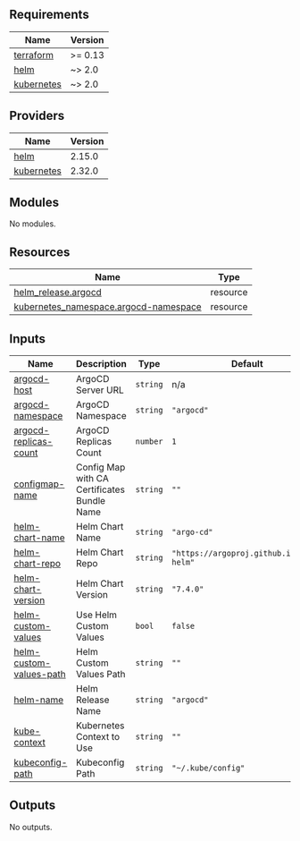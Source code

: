 <!-- BEGIN_TF_DOCS -->
## Requirements

| Name | Version |
|------|---------|
| <a name="requirement_terraform"></a> [terraform](#requirement\_terraform) | >= 0.13 |
| <a name="requirement_helm"></a> [helm](#requirement\_helm) | ~> 2.0 |
| <a name="requirement_kubernetes"></a> [kubernetes](#requirement\_kubernetes) | ~> 2.0 |

## Providers

| Name | Version |
|------|---------|
| <a name="provider_helm"></a> [helm](#provider\_helm) | 2.15.0 |
| <a name="provider_kubernetes"></a> [kubernetes](#provider\_kubernetes) | 2.32.0 |

## Modules

No modules.

## Resources

| Name | Type |
|------|------|
| [helm_release.argocd](https://registry.terraform.io/providers/hashicorp/helm/latest/docs/resources/release) | resource |
| [kubernetes_namespace.argocd-namespace](https://registry.terraform.io/providers/hashicorp/kubernetes/latest/docs/resources/namespace) | resource |

## Inputs

| Name | Description | Type | Default | Required |
|------|-------------|------|---------|:--------:|
| <a name="input_argocd-host"></a> [argocd-host](#input\_argocd-host) | ArgoCD Server URL | `string` | n/a | yes |
| <a name="input_argocd-namespace"></a> [argocd-namespace](#input\_argocd-namespace) | ArgoCD Namespace | `string` | `"argocd"` | no |
| <a name="input_argocd-replicas-count"></a> [argocd-replicas-count](#input\_argocd-replicas-count) | ArgoCD Replicas Count | `number` | `1` | no |
| <a name="input_configmap-name"></a> [configmap-name](#input\_configmap-name) | Config Map with CA Certificates Bundle Name | `string` | `""` | no |
| <a name="input_helm-chart-name"></a> [helm-chart-name](#input\_helm-chart-name) | Helm Chart Name | `string` | `"argo-cd"` | no |
| <a name="input_helm-chart-repo"></a> [helm-chart-repo](#input\_helm-chart-repo) | Helm Chart Repo | `string` | `"https://argoproj.github.io/argo-helm"` | no |
| <a name="input_helm-chart-version"></a> [helm-chart-version](#input\_helm-chart-version) | Helm Chart Version | `string` | `"7.4.0"` | no |
| <a name="input_helm-custom-values"></a> [helm-custom-values](#input\_helm-custom-values) | Use Helm Custom Values | `bool` | `false` | no |
| <a name="input_helm-custom-values-path"></a> [helm-custom-values-path](#input\_helm-custom-values-path) | Helm Custom Values Path | `string` | `""` | no |
| <a name="input_helm-name"></a> [helm-name](#input\_helm-name) | Helm Release Name | `string` | `"argocd"` | no |
| <a name="input_kube-context"></a> [kube-context](#input\_kube-context) | Kubernetes Context to Use | `string` | `""` | no |
| <a name="input_kubeconfig-path"></a> [kubeconfig-path](#input\_kubeconfig-path) | Kubeconfig Path | `string` | `"~/.kube/config"` | no |

## Outputs

No outputs.
<!-- END_TF_DOCS -->
